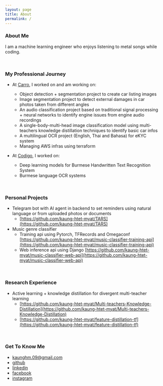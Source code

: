 ```yaml
---
layout: page
title: About
permalink: /
---
```


### About Me
I am a machine learning engineer who enjoys listening to metal songs while coding.

<br>

### My Professional Journey
- At [Carro](https://carro.sg/about), I worked on and am working on:
  - Object detection + segmentation project to create car listing images
  - Image segmentation project to detect external damages in car photos taken from different angles
  - An audio classification project based on traditional signal processing + neural networks to identify engine issues from engine audio recordings
  - A single-body-multi-head image classification model using multi-teachers knowledge distillation techniques to identify basic car infos
  - A multilingual OCR project (English, Thai and Bahasa) for eKYC system
  - Managing AWS infras using terraform

- At [Codigo](https://www.codigo.co), I worked on:
  - Deep learning models for Burmese Handwritten Text Recognition System
  - Burmese language OCR systems

<br>

### Personal Projects
- Telegram bot with AI agent in backend to set reminders using natural language or from uploaded photos or documents
  - [https://github.com/kaung-htet-myat/TARS](https://github.com/kaung-htet-myat/TARS)
- Music genre classifier
  - Training api using Pytorch, TFRecords and Omegaconf [https://github.com/kaung-htet-myat/music-classifier-training-api](https://github.com/kaung-htet-myat/music-classifier-training-api)
  - Web inference api using Django [https://github.com/kaung-htet-myat/music-classifier-web-api](https://github.com/kaung-htet-myat/music-classifier-web-api)

<br>

### Research Experience
- Active learning + knowledge distillation for divergent multi-teacher learning
  - [https://github.com/kaung-htet-myat/Multi-teachers-Knowledge-Distillation](https://github.com/kaung-htet-myat/Multi-teachers-Knowledge-Distillation)
  - [https://github.com/kaung-htet-myat/feature-distillation-tf](https://github.com/kaung-htet-myat/feature-distillation-tf)

<br>

### Get To Know Me
- [kaunghm.09@gmail.com](kaunghm.09@gmail.com)
- [github](https://github.com/kaung-htet-myat)
- [linkedin](https://www.linkedin.com/in/kaung-htet-myat-a714871b3)
- [facebook](https://www.facebook.com/kaunghtet.myat.5)
- [instagram](https://www.instagram.com/kaung_hm)